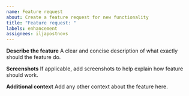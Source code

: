 ```yaml
---
name: Feature request
about: Create a feature request for new functionality
title: "Feature request: "
labels: enhancement
assignees: iljapostnovs
---
```


**Describe the feature**
A clear and concise description of what exactly should the feature do.

**Screenshots**
If applicable, add screenshots to help explain how feature should work.

**Additional context**
Add any other context about the feature here.

